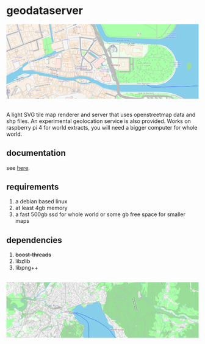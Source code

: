 # geodataserver
![sample](/docs/sample.jpg)
##
A light SVG tile map renderer and server that uses openstreetmap data and shp files.
An experimental geolocation service is also provided.
Works on raspberry pi 4 for world extracts, you will need a bigger computer for whole world.
## documentation
see [here](/docs/index.md).
## requirements
1. a debian based linux
2. at least 4gb memory
2. a fast 500gb ssd for whole world or some gb free space for smaller maps
## dependencies
1. ~~boost-threads~~
2. libzlib
3. libpng++
##
![sample](/docs/sample2.jpg)
